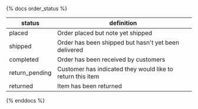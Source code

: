 {% docs order_status %}

| status         | definition                                                 |
|----------------|------------------------------------------------------------|
| placed         | Order placed but note yet shipped                          |
| shipped        | Order has been shipped but hasn't yet been delivered       |
| completed      | Order has been received by customers                       |
| return_pending | Customer has indicated they would like to return this item |
| returned       | Item has been returned                                     |

{% enddocs %}


